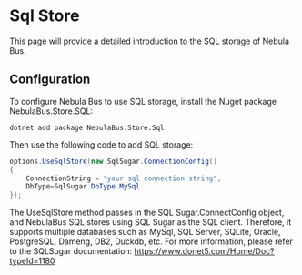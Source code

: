 # Sql Store
This page will provide a detailed introduction to the SQL storage of Nebula Bus.

## Configuration
To configure Nebula Bus to use SQL storage, install the Nuget package NebulaBus.Store.SQL:

```shell
dotnet add package NebulaBus.Store.Sql
```

Then use the following code to add SQL storage:
```csharp
options.UseSqlStore(new SqlSugar.ConnectionConfig()
{
    ConnectionString = "your sql connection string",
    DbType=SqlSugar.DbType.MySql
});
```
The UseSqlStore method passes in the SQL Sugar.ConnectConfig object, and NebulaBus SQL stores using SQL Sugar as the SQL client. Therefore, it supports multiple databases such as MySql, SQL Server, SQLite, Oracle, PostgreSQL, Dameng, DB2, Duckdb, etc. For more information, please refer to the SQLSugar documentation: https://www.donet5.com/Home/Doc?typeId=1180